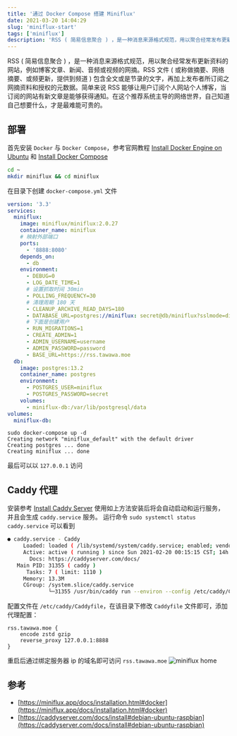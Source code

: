 ```yaml
---
title: '通过 Docker Compose 搭建 Miniflux'
date: 2021-03-20 14:04:29
slug: 'miniflux-start'
tags: ['miniflux']
description: 'RSS ( 简易信息聚合 ) ，是一种消息来源格式规范，用以聚合经常发布更新资料的网站.的网站的网站的网站的网站'
---
```


RSS ( 简易信息聚合 ) ，是一种消息来源格式规范，用以聚合经常发布更新资料的网站，例如博客文章、新闻、音频或视频的网摘。RSS 文件 ( 或称做摘要、网络摘要、或频更新，提供到频道 ) 包含全文或是节录的文字，再加上发布者所订阅之网摘资料和授权的元数据。简单来说 RSS 能够让用户订阅个人网站个人博客，当订阅的网站有新文章是能够获得通知。在这个推荐系统主导的网络世界，自己知道自己想要什么，才是最难能可贵的。

## 部署

首先安装 `Docker` 与 `Docker Compose`，参考官网教程 [Install Docker Engine on Ubuntu](https://docs.docker.com/engine/install/ubuntu/) 和 [Install Docker Compose](https://docs.docker.com/compose/install/)

```bash
cd ~
mkdir miniflux && cd miniflux
```

在目录下创建 `docker-compose.yml` 文件

```yml
version: '3.3'
services:
  miniflux:
    image: miniflux/miniflux:2.0.27
    container_name: miniflux
    # 映射外部端口
    ports:
      - '8888:8080'
    depends_on:
      - db
    environment:
      - DEBUG=0
      - LOG_DATE_TIME=1
      # 设置抓取时间 30min
      - POLLING_FREQUENCY=30
      # 清理周期 180 天
      - CLEANUP_ARCHIVE_READ_DAYS=180
      - DATABASE_URL=postgres://miniflux: secret@db/miniflux?sslmode=disable
      # 下面是创建用户
      - RUN_MIGRATIONS=1
      - CREATE_ADMIN=1
      - ADMIN_USERNAME=username
      - ADMIN_PASSWORD=password
      - BASE_URL=https://rss.tawawa.moe
  db:
    image: postgres:13.2
    container_name: postgres
    environment:
      - POSTGRES_USER=miniflux
      - POSTGRES_PASSWORD=secret
    volumes:
      - miniflux-db:/var/lib/postgresql/data
volumes:
  miniflux-db:
```

```fish
sudo docker-compose up -d
Creating network "miniflux_default" with the default driver
Creating postgres ... done
Creating miniflux ... done
```

最后可以以 `127.0.0.1` 访问

## Caddy 代理

安装参考 [Install Caddy Server](https://caddyserver.com/docs/install#debian-ubuntu-raspbian)
使用如上方法安装后将会自动启动和运行服务，并且会生成 `caddy.service` 服务。
运行命令 `sudo systemctl status caddy.service` 可以看到

```bash
● caddy.service - Caddy
     Loaded: loaded ( /lib/systemd/system/caddy.service; enabled; vendor preset: enabled )
     Active: active ( running ) since Sun 2021-02-20 00:15:15 CST; 14h ago
       Docs: https://caddyserver.com/docs/
   Main PID: 31355 ( caddy )
      Tasks: 7 ( limit: 1110 )
     Memory: 13.3M
     CGroup: /system.slice/caddy.service
             └─31355 /usr/bin/caddy run --environ --config /etc/caddy/Caddyfile
```

配置文件在 `/etc/caddy/Caddyfile`，在该目录下修改 `Caddyfile` 文件即可，添加代理配置：

```
rss.tawawa.moe {
    encode zstd gzip
    reverse_proxy 127.0.0.1:8888
}
```

重启后通过绑定服务器 ip 的域名即可访问 `rss.tawawa.moe`
![miniflux home](https://cdn.jsdelivr.net/gh/GeeKaven/BlogAssets@v1.0.1/img/miniflux-start.png)

## 参考

- [https://miniflux.app/docs/installation.html#docker](https://miniflux.app/docs/installation.html#docker)
- [https://caddyserver.com/docs/install#debian-ubuntu-raspbian](https://caddyserver.com/docs/install#debian-ubuntu-raspbian)
